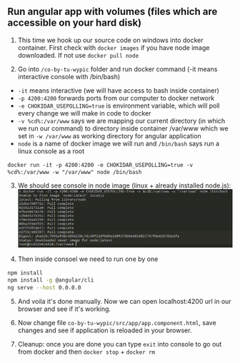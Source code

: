 ## Run angular app with volumes (files which are accessible on your hard disk)

1. This time we hook up our source code on windows into docker container. First check with `docker images` if you have node image downloaded. If not use `docker pull node`

2. Go into `/co-by-tu-wypic` folder and run docker command (-it means interactive console with /bin/bash)
- `-it` means interactive (we will have access to bash inside container)
- `-p 4200:4200` forwards ports from our computer to docker network
- `-e CHOKIDAR_USEPOLLING=true` is environment variable, which will poll every change we will make in code to docker
- `-v %cd%:/var/www` says we are mapping our current directory (in which we run our command) to directory inside container /var/www which we set in `-w /var/www` as working directory for angular application
- `node` is a name of docker image we will run and `/bin/bash` says run a linux console as a root

```posh
docker run -it -p 4200:4200 -e CHOKIDAR_USEPOLLING=true -v %cd%:/var/www -w "/var/www" node /bin/bash
```
3. We should see console in node image (linux + already installed node.js):
![Root console for docker node image](./img/rootconsole.png?raw=true "Set up docker")

4. Then inside consoel we need to run one by one

```bash
npm install
npm install -g @angular/cli
ng serve --host 0.0.0.0
```

5. And voila it's done manually. Now we can open localhost:4200 url in our browser and see if it's working.

6. Now change file `co-by-tu-wypic/src/app/app.component.html`, save changes and see if application is reloaded in your browser.

7. Cleanup: once you are done you can type `exit` into console to go out from docker and then `docker stop` + `docker rm`